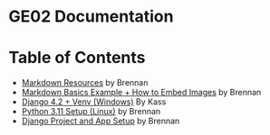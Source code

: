 # GE02 Documentation

# Table of Contents

- [Markdown Resources](https://github.com/C0atRack/GE02-Collab/blob/main/documentation/Doc-Markdown%20Resources.md) by Brennan
- [Markdown Basics Example + How to Embed Images](https://github.com/C0atRack/GE02-Collab/blob/main/documentation/Doc-Markdown%20Example.md) by Brennan
- [Django 4.2 + Venv (Windows)](https://github.com/C0atRack/GE02-Collab/blob/main/documentation/Doc-Django%20Setup%20Windows.md) By Kass
- [Python 3.11 Setup (Linux)](https://github.com/C0atRack/GE02-Collab/blob/main/documentation/Doc-Linux%20Setup.md) by Brennan
- [Django Project and App Setup](https://github.com/C0atRack/GE02-Collab/blob/main/documentation/Doc-Django%20Project%20and%20App%20Setup.md) by Brennan


